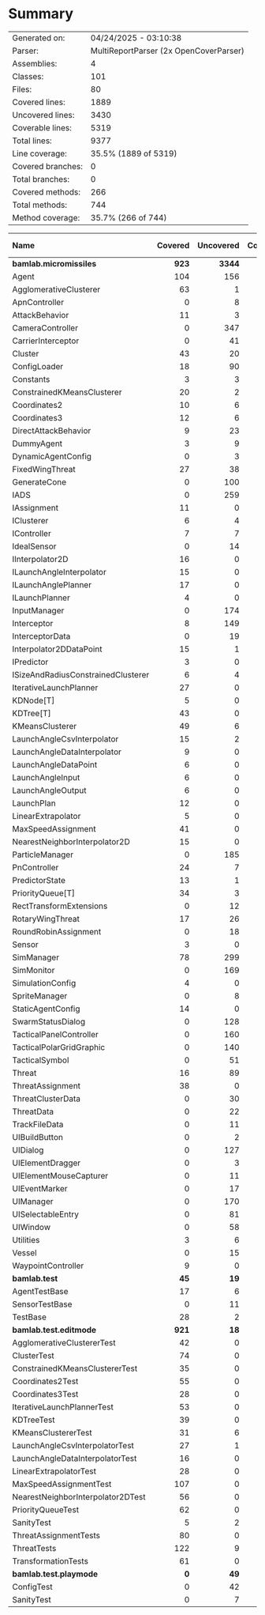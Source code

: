 ﻿# Summary
|||
|:---|:---|
| Generated on: | 04/24/2025 - 03:10:38 |
| Parser: | MultiReportParser (2x OpenCoverParser) |
| Assemblies: | 4 |
| Classes: | 101 |
| Files: | 80 |
| Covered lines: | 1889 |
| Uncovered lines: | 3430 |
| Coverable lines: | 5319 |
| Total lines: | 9377 |
| Line coverage: | 35.5% (1889 of 5319) |
| Covered branches: | 0 |
| Total branches: | 0 |
| Covered methods: | 266 |
| Total methods: | 744 |
| Method coverage: | 35.7% (266 of 744) |

|**Name**|**Covered**|**Uncovered**|**Coverable**|**Total**|**Line coverage**|**Covered**|**Total**|**Branch coverage**|**Covered**|**Total**|**Method coverage**|
|:---|---:|---:|---:|---:|---:|---:|---:|---:|---:|---:|---:|
|**bamlab.micromissiles**|**923**|**3344**|**4267**|**9377**|**21.6%**|**0**|**0**|****|**159**|**629**|**25.2%**|
|Agent|104|156|260|465|40%|0|0||21|46|45.6%|
|AgglomerativeClusterer|63|1|64|101|98.4%|0|0||2|3|66.6%|
|ApnController|0|8|8|20|0%|0|0||0|2|0%|
|AttackBehavior|11|3|14|51|78.5%|0|0||2|3|66.6%|
|CameraController|0|347|347|643|0%|0|0||0|36|0%|
|CarrierInterceptor|0|41|41|69|0%|0|0||0|6|0%|
|Cluster|43|20|63|122|68.2%|0|0||13|17|76.4%|
|ConfigLoader|18|90|108|156|16.6%|0|0||2|13|15.3%|
|Constants|3|3|6|17|50%|0|0||1|2|50%|
|ConstrainedKMeansClusterer|20|2|22|123|90.9%|0|0||2|2|100%|
|Coordinates2|10|6|16|58|62.5%|0|0||2|4|50%|
|Coordinates3|12|6|18|58|66.6%|0|0||2|4|50%|
|DirectAttackBehavior|9|23|32|74|28.1%|0|0||1|2|50%|
|DummyAgent|3|9|12|465|25%|0|0||1|5|20%|
|DynamicAgentConfig|0|3|3|132|0%|0|0||0|1|0%|
|FixedWingThreat|27|38|65|120|41.5%|0|0||3|9|33.3%|
|GenerateCone|0|100|100|144|0%|0|0||0|9|0%|
|IADS|0|259|259|424|0%|0|0||0|28|0%|
|IAssignment|11|0|11|42|100%|0|0||3|3|100%|
|IClusterer|6|4|10|56|60%|0|0||3|4|75%|
|IController|7|7|14|30|50%|0|0||2|4|50%|
|IdealSensor|0|14|14|25|0%|0|0||0|2|0%|
|IInterpolator2D|16|0|16|86|100%|0|0||3|3|100%|
|ILaunchAngleInterpolator|15|0|15|103|100%|0|0||3|3|100%|
|ILaunchAnglePlanner|17|0|17|73|100%|0|0||5|5|100%|
|ILaunchPlanner|4|0|4|43|100%|0|0||1|1|100%|
|InputManager|0|174|174|234|0%|0|0||0|15|0%|
|Interceptor|8|149|157|242|5%|0|0||2|17|11.7%|
|InterceptorData|0|19|19|99|0%|0|0||0|4|0%|
|Interpolator2DDataPoint|15|1|16|86|93.7%|0|0||4|5|80%|
|IPredictor|3|0|3|37|100%|0|0||1|1|100%|
|ISizeAndRadiusConstrainedClusterer|6|4|10|56|60%|0|0||2|2|100%|
|IterativeLaunchPlanner|27|0|27|66|100%|0|0||2|2|100%|
|KDNode[T]|5|0|5|87|100%|0|0||1|1|100%|
|KDTree[T]|43|0|43|87|100%|0|0||4|4|100%|
|KMeansClusterer|49|6|55|123|89%|0|0||4|4|100%|
|LaunchAngleCsvInterpolator|15|2|17|103|88.2%|0|0||2|2|100%|
|LaunchAngleDataInterpolator|9|0|9|103|100%|0|0||2|2|100%|
|LaunchAngleDataPoint|6|0|6|73|100%|0|0||3|3|100%|
|LaunchAngleInput|6|0|6|73|100%|0|0||3|3|100%|
|LaunchAngleOutput|6|0|6|73|100%|0|0||3|3|100%|
|LaunchPlan|12|0|12|43|100%|0|0||6|6|100%|
|LinearExtrapolator|5|0|5|14|100%|0|0||2|2|100%|
|MaxSpeedAssignment|41|0|41|77|100%|0|0||1|1|100%|
|NearestNeighborInterpolator2D|15|0|15|86|100%|0|0||3|3|100%|
|ParticleManager|0|185|185|276|0%|0|0||0|28|0%|
|PnController|24|7|31|61|77.4%|0|0||2|2|100%|
|PredictorState|13|1|14|37|92.8%|0|0||5|6|83.3%|
|PriorityQueue[T]|34|3|37|59|91.8%|0|0||6|7|85.7%|
|RectTransformExtensions|0|12|12|18|0%|0|0||0|4|0%|
|RotaryWingThreat|17|26|43|76|39.5%|0|0||2|8|25%|
|RoundRobinAssignment|0|18|18|46|0%|0|0||0|2|0%|
|Sensor|3|0|3|29|100%|0|0||1|1|100%|
|SimManager|78|299|377|607|20.6%|0|0||8|48|16.6%|
|SimMonitor|0|169|169|255|0%|0|0||0|20|0%|
|SimulationConfig|4|0|4|132|100%|0|0||1|1|100%|
|SpriteManager|0|8|8|98|0%|0|0||0|1|0%|
|StaticAgentConfig|14|0|14|65|100%|0|0||5|5|100%|
|SwarmStatusDialog|0|128|128|169|0%|0|0||0|16|0%|
|TacticalPanelController|0|160|160|265|0%|0|0||0|29|0%|
|TacticalPolarGridGraphic|0|140|140|225|0%|0|0||0|15|0%|
|TacticalSymbol|0|51|51|98|0%|0|0||0|11|0%|
|Threat|16|89|105|189|15.2%|0|0||4|11|36.3%|
|ThreatAssignment|38|0|38|73|100%|0|0||5|5|100%|
|ThreatClusterData|0|30|30|68|0%|0|0||0|8|0%|
|ThreatData|0|22|22|99|0%|0|0||0|5|0%|
|TrackFileData|0|11|11|99|0%|0|0||0|7|0%|
|UIBuildButton|0|2|2|11|0%|0|0||0|2|0%|
|UIDialog|0|127|127|233|0%|0|0||0|18|0%|
|UIElementDragger|0|3|3|12|0%|0|0||0|1|0%|
|UIElementMouseCapturer|0|11|11|20|0%|0|0||0|3|0%|
|UIEventMarker|0|17|17|29|0%|0|0||0|4|0%|
|UIManager|0|170|170|262|0%|0|0||0|30|0%|
|UISelectableEntry|0|81|81|138|0%|0|0||0|15|0%|
|UIWindow|0|58|58|100|0%|0|0||0|9|0%|
|Utilities|3|6|9|17|33.3%|0|0||1|3|33.3%|
|Vessel|0|15|15|27|0%|0|0||0|5|0%|
|WaypointController|9|0|9|22|100%|0|0||2|2|100%|
|**bamlab.test**|**45**|**19**|**64**|**109**|**70.3%**|**0**|**0**|****|**9**|**12**|**75%**|
|AgentTestBase|17|6|23|40|73.9%|0|0||3|4|75%|
|SensorTestBase|0|11|11|25|0%|0|0||0|2|0%|
|TestBase|28|2|30|44|93.3%|0|0||6|6|100%|
|**bamlab.test.editmode**|**921**|**18**|**939**|**2046**|**98%**|**0**|**0**|****|**98**|**100**|**98%**|
|AgglomerativeClustererTest|42|0|42|69|100%|0|0||6|6|100%|
|ClusterTest|74|0|74|99|100%|0|0||8|8|100%|
|ConstrainedKMeansClustererTest|35|0|35|150|100%|0|0||6|6|100%|
|Coordinates2Test|55|0|55|121|100%|0|0||8|8|100%|
|Coordinates3Test|28|0|28|121|100%|0|0||4|4|100%|
|IterativeLaunchPlannerTest|53|0|53|87|100%|0|0||9|9|100%|
|KDTreeTest|39|0|39|55|100%|0|0||4|4|100%|
|KMeansClustererTest|31|6|37|150|83.7%|0|0||4|4|100%|
|LaunchAngleCsvInterpolatorTest|27|1|28|87|96.4%|0|0||4|4|100%|
|LaunchAngleDataInterpolatorTest|16|0|16|87|100%|0|0||4|4|100%|
|LinearExtrapolatorTest|28|0|28|42|100%|0|0||4|4|100%|
|MaxSpeedAssignmentTest|107|0|107|181|100%|0|0||5|5|100%|
|NearestNeighborInterpolator2DTest|56|0|56|107|100%|0|0||7|7|100%|
|PriorityQueueTest|62|0|62|87|100%|0|0||7|7|100%|
|SanityTest|5|2|7|22|71.4%|0|0||2|2|100%|
|ThreatAssignmentTests|80|0|80|176|100%|0|0||4|4|100%|
|ThreatTests|122|9|131|304|93.1%|0|0||9|11|81.8%|
|TransformationTests|61|0|61|101|100%|0|0||3|3|100%|
|**bamlab.test.playmode**|**0**|**49**|**49**|**97**|**0%**|**0**|**0**|****|**0**|**3**|**0%**|
|ConfigTest|0|42|42|73|0%|0|0||0|2|0%|
|SanityTest|0|7|7|24|0%|0|0||0|1|0%|
